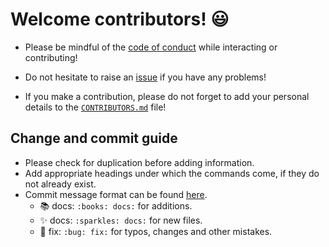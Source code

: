 # Welcome contributors! :smiley:

- Please be mindful of the [code of conduct](CODE_OF_CONDUCT.md) while interacting or contributing!

- Do not hesitate to raise an [issue](https://github.com/HarshKapadia2/attendance_management/issues) if you have any problems!

- If you make a contribution, please do not forget to add your personal details to the [`CONTRIBUTORS.md`](CONTRIBUTORS.md) file!

## Change and commit guide

- Please check for duplication before adding information.
- Add appropriate headings under which the commands come, if they do not already exist.
- Commit message format can be found [here](https://harshkapadia2.github.io/git_basics/#_git_commit).
   - :books: docs: `:books: docs:` for additions.
   - :sparkles: docs: `:sparkles: docs:` for new files.
   - :bug: fix: `:bug: fix:` for typos, changes and other mistakes.
